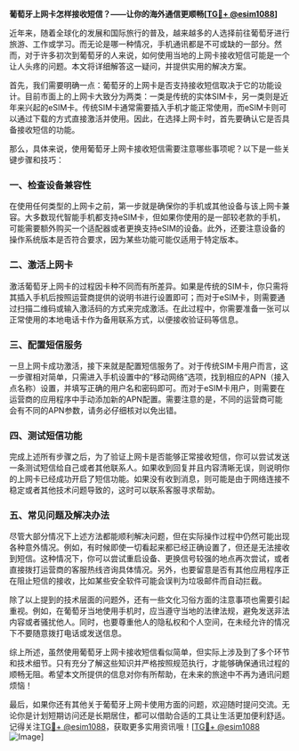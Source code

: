 **葡萄牙上网卡怎样接收短信？——让你的海外通信更顺畅[[TG💪+ @esim1088](https://t.me/s/esim1088)]**

近年来，随着全球化的发展和国际旅行的普及，越来越多的人选择前往葡萄牙进行旅游、工作或学习。而无论是哪一种情况，手机通讯都是不可或缺的一部分。然而，对于许多初次到葡萄牙的人来说，如何使用当地的上网卡接收短信可能是一个让人头疼的问题。本文将详细解答这一疑问，并提供实用的解决方案。

首先，我们需要明确一点：葡萄牙的上网卡是否支持接收短信取决于它的功能设计。目前市面上的上网卡大致分为两类：一类是传统的实体SIM卡，另一类则是近年来兴起的eSIM卡。传统SIM卡通常需要插入手机才能正常使用，而eSIM卡则可以通过下载的方式直接激活并使用。因此，在选择上网卡时，首先要确认它是否具备接收短信的功能。

那么，具体来说，使用葡萄牙上网卡接收短信需要注意哪些事项呢？以下是一些关键步骤和技巧：

### 一、检查设备兼容性

在使用任何类型的上网卡之前，第一步就是确保你的手机或其他设备与该上网卡兼容。大多数现代智能手机都支持eSIM卡，但如果你使用的是一部较老款的手机，可能需要额外购买一个适配器或者更换支持eSIM的设备。此外，还要注意设备的操作系统版本是否符合要求，因为某些功能可能仅适用于特定版本。

### 二、激活上网卡

激活葡萄牙上网卡的过程因卡种不同而有所差异。如果是传统的SIM卡，你只需将其插入手机后按照运营商提供的说明书进行设置即可；而对于eSIM卡，则需要通过扫描二维码或输入激活码的方式来完成激活。在此过程中，你需要准备一张可以正常使用的本地电话卡作为备用联系方式，以便接收验证码等信息。

### 三、配置短信服务

一旦上网卡成功激活，接下来就是配置短信服务了。对于传统SIM卡用户而言，这一步骤相对简单，只需进入手机设置中的“移动网络”选项，找到相应的APN（接入点名称）设置，并填写正确的用户名和密码即可。而对于eSIM卡用户，则需要在运营商的应用程序中手动添加新的APN配置。需要注意的是，不同的运营商可能会有不同的APN参数，请务必仔细核对以免出错。

### 四、测试短信功能

完成上述所有步骤之后，为了验证上网卡是否能够正常接收短信，你可以尝试发送一条测试短信给自己或者其他联系人。如果收到回复并且内容清晰无误，则说明你的上网卡已经成功开启了短信功能。如果没有收到消息，则可能是由于网络连接不稳定或者其他技术问题导致的，这时可以联系客服寻求帮助。

### 五、常见问题及解决办法

尽管大部分情况下上述方法都能顺利解决问题，但在实际操作过程中仍然可能出现各种意外情况。例如，有时候即使一切看起来都已经正确设置了，但还是无法接收到短信。这种情况下，你可以尝试重启设备、更换信号较强的地点再次尝试，或者直接拨打运营商的客服热线咨询具体情况。另外，也要留意是否有其他应用程序正在阻止短信的接收，比如某些安全软件可能会误判为垃圾邮件而自动拦截。

除了以上提到的技术层面的问题外，还有一些文化习俗方面的注意事项也需要引起重视。例如，在葡萄牙当地使用手机时，应当遵守当地的法律法规，避免发送非法内容或者骚扰他人。同时，也要尊重他人的隐私权和个人空间，在未经允许的情况下不要随意拨打电话或发送信息。

综上所述，虽然使用葡萄牙上网卡接收短信看似简单，但实际上涉及到了多个环节和技术细节。只有充分了解这些知识并严格按照规范执行，才能够确保通讯过程的顺畅无阻。希望本文所提供的信息对你有所帮助，在未来的旅途中不再为通讯问题烦恼！

最后，如果你还有其他关于葡萄牙上网卡使用方面的问题，欢迎随时提问交流。无论你是计划短期访问还是长期居住，都可以借助合适的工具让生活更加便利舒适。记得关注[TG💪+ @esim1088](https://t.me/s/esim1088)，获取更多实用资讯哦！[[TG💪+ @esim1088](https://t.me/s/esim1088) ![Image](https://i.postimg.cc/4NQfJmqS/Snipaste-2025-05-13-00-14-12.png)]